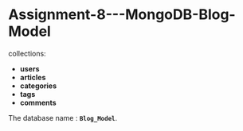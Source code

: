 # Assignment-8---MongoDB-Blog-Model

collections:

* **users** 
* **articles**
* **categories**
* **tags**
* **comments** 

The database name : **`Blog_Model`**.
